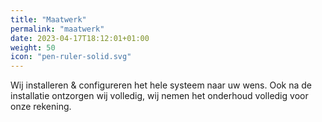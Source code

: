 ```yaml
---
title: "Maatwerk"
permalink: "maatwerk"
date: 2023-04-17T18:12:01+01:00
weight: 50
icon: "pen-ruler-solid.svg"
---
```


Wij installeren & configureren het hele systeem naar uw wens. Ook na de installatie ontzorgen wij volledig, wij nemen het onderhoud volledig voor onze rekening.